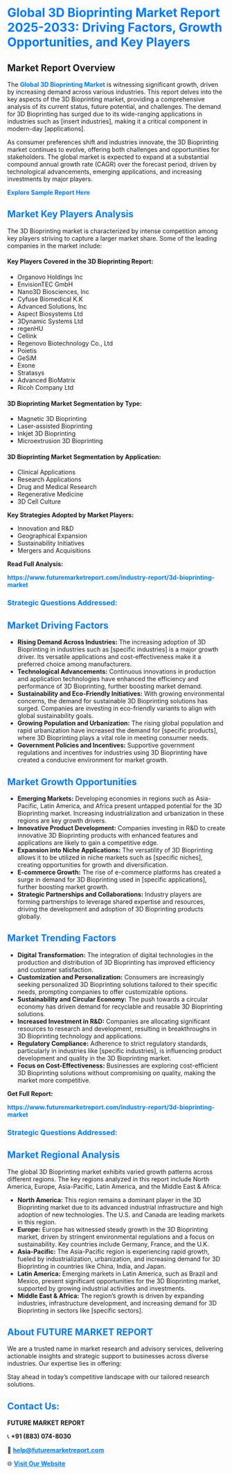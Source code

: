 <h1 style="color: #007BFF;">Global 3D Bioprinting Market Report 2025-2033: Driving Factors, Growth Opportunities, and Key Players</h1>

<section id="overview">
<h2>Market Report Overview</h2>
<p>The <a href="https://www.futuremarketreport.com/industry-report/3d-bioprinting-market" style="color: #007BFF; text-decoration: none;"><strong>Global 3D Bioprinting Market</strong></a> is witnessing significant growth, driven by increasing demand across various industries. This report delves into the key aspects of the 3D Bioprinting market, providing a comprehensive analysis of its current status, future potential, and challenges. The demand for 3D Bioprinting has surged due to its wide-ranging applications in industries such as [insert industries], making it a critical component in modern-day [applications].</p>
<p>As consumer preferences shift and industries innovate, the 3D Bioprinting market continues to evolve, offering both challenges and opportunities for stakeholders. The global market is expected to expand at a substantial compound annual growth rate (CAGR) over the forecast period, driven by technological advancements, emerging applications, and increasing investments by major players.</p>
</section>

<section id="overview">
<p><a href="https://www.futuremarketreport.com/request-sample/reportId=45353" style="color: #007BFF; text-decoration: none;"><strong>Explore Sample Report Here</strong></a></p>
</section>

<section id="key-players">
<h2 style="color: #007BFF;">Market Key Players Analysis</h2>
<p>The 3D Bioprinting market is characterized by intense competition among key players striving to capture a larger market share. Some of the leading companies in the market include:</p>
<h4>Key Players Covered in the 3D Bioprinting Report:</h4>
<ul><li>Organovo Holdings Inc</li><li>EnvisionTEC GmbH</li><li>Nano3D Biosciences, Inc</li><li>Cyfuse Biomedical K.K</li><li>Advanced Solutions, Inc</li><li>Aspect Biosystems Ltd</li><li>3Dynamic Systems Ltd</li><li>regenHU</li><li>Cellink</li><li>Regenovo Biotechnology Co., Ltd</li><li>Poietis</li><li>GeSiM</li><li>Exone</li><li>Stratasys</li><li>Advanced BioMatrix</li><li>Ricoh Company Ltd</li></ul>
<h4>3D Bioprinting Market Segmentation by Type:</h4>
<ul><li>Magnetic 3D Bioprinting</li><li>Laser-assisted Bioprinting</li><li>Inkjet 3D Bioprinting</li><li>Microextrusion 3D Bioprinting</li></ul>

<h4>3D Bioprinting Market Segmentation by Application:</h4>
<ul><li>Clinical Applications</li><li>Research Applications</li><li>Drug and Medical Research</li><li>Regenerative Medicine</li><li>3D Cell Culture</li></ul>
<p><strong>Key Strategies Adopted by Market Players:</strong></p>
<ul>
<li>Innovation and R&D</li>
<li>Geographical Expansion</li>
<li>Sustainability Initiatives</li>
<li>Mergers and Acquisitions</li>
</ul>
</section>

<section>
<p><strong>Read Full Analysis: </strong></p><a href="https://www.futuremarketreport.com/industry-report/3d-bioprinting-market" style="color: #007BFF; text-decoration: none;"><strong>https://www.futuremarketreport.com/industry-report/3d-bioprinting-market</strong></a>
<h3 style="color: #007BFF;">Strategic Questions Addressed:</h3>
</section>

<section id="driving-factors">
<h2 style="color: #007BFF;">Market Driving Factors</h2>
<ul>
<li><strong>Rising Demand Across Industries:</strong> The increasing adoption of 3D Bioprinting in industries such as [specific industries] is a major growth driver. Its versatile applications and cost-effectiveness make it a preferred choice among manufacturers.</li>
<li><strong>Technological Advancements:</strong> Continuous innovations in production and application technologies have enhanced the efficiency and performance of 3D Bioprinting, further boosting market demand.</li>
<li><strong>Sustainability and Eco-Friendly Initiatives:</strong> With growing environmental concerns, the demand for sustainable 3D Bioprinting solutions has surged. Companies are investing in eco-friendly variants to align with global sustainability goals.</li>
<li><strong>Growing Population and Urbanization:</strong> The rising global population and rapid urbanization have increased the demand for [specific products], where 3D Bioprinting plays a vital role in meeting consumer needs.</li>
<li><strong>Government Policies and Incentives:</strong> Supportive government regulations and incentives for industries using 3D Bioprinting have created a conducive environment for market growth.</li>
</ul>
</section>

<section id="growth-opportunities">
<h2 style="color: #007BFF;">Market Growth Opportunities</h2>
<ul>
<li><strong>Emerging Markets:</strong> Developing economies in regions such as Asia-Pacific, Latin America, and Africa present untapped potential for the 3D Bioprinting market. Increasing industrialization and urbanization in these regions are key growth drivers.</li>
<li><strong>Innovative Product Development:</strong> Companies investing in R&D to create innovative 3D Bioprinting products with enhanced features and applications are likely to gain a competitive edge.</li>
<li><strong>Expansion into Niche Applications:</strong> The versatility of 3D Bioprinting allows it to be utilized in niche markets such as [specific niches], creating opportunities for growth and diversification.</li>
<li><strong>E-commerce Growth:</strong> The rise of e-commerce platforms has created a surge in demand for 3D Bioprinting used in [specific applications], further boosting market growth.</li>
<li><strong>Strategic Partnerships and Collaborations:</strong> Industry players are forming partnerships to leverage shared expertise and resources, driving the development and adoption of 3D Bioprinting products globally.</li>
</ul>
</section>

<section id="trending-factors">
<h2 style="color: #007BFF;">Market Trending Factors</h2>
<ul>
<li><strong>Digital Transformation:</strong> The integration of digital technologies in the production and distribution of 3D Bioprinting has improved efficiency and customer satisfaction.</li>
<li><strong>Customization and Personalization:</strong> Consumers are increasingly seeking personalized 3D Bioprinting solutions tailored to their specific needs, prompting companies to offer customizable options.</li>
<li><strong>Sustainability and Circular Economy:</strong> The push towards a circular economy has driven demand for recyclable and reusable 3D Bioprinting solutions.</li>
<li><strong>Increased Investment in R&D:</strong> Companies are allocating significant resources to research and development, resulting in breakthroughs in 3D Bioprinting technology and applications.</li>
<li><strong>Regulatory Compliance:</strong> Adherence to strict regulatory standards, particularly in industries like [specific industries], is influencing product development and quality in the 3D Bioprinting market.</li>
<li><strong>Focus on Cost-Effectiveness:</strong> Businesses are exploring cost-efficient 3D Bioprinting solutions without compromising on quality, making the market more competitive.</li>
</ul>
</section>

<section>
<p><strong>Get Full Report: </strong></p><a href="https://www.futuremarketreport.com/industry-report/3d-bioprinting-market" style="color: #007BFF; text-decoration: none;"><strong>https://www.futuremarketreport.com/industry-report/3d-bioprinting-market</strong></a>
<h3 style="color: #007BFF;">Strategic Questions Addressed:</h3>
</section>


<section id="regional-analysis">
<h2 style="color: #007BFF;">Market Regional Analysis</h2>
<p>The global 3D Bioprinting market exhibits varied growth patterns across different regions. The key regions analyzed in this report include North America, Europe, Asia-Pacific, Latin America, and the Middle East & Africa:</p>
<ul>
<li><strong>North America:</strong> This region remains a dominant player in the 3D Bioprinting market due to its advanced industrial infrastructure and high adoption of new technologies. The U.S. and Canada are leading markets in this region.</li>
<li><strong>Europe:</strong> Europe has witnessed steady growth in the 3D Bioprinting market, driven by stringent environmental regulations and a focus on sustainability. Key countries include Germany, France, and the U.K.</li>
<li><strong>Asia-Pacific:</strong> The Asia-Pacific region is experiencing rapid growth, fueled by industrialization, urbanization, and increasing demand for 3D Bioprinting in countries like China, India, and Japan.</li>
<li><strong>Latin America:</strong> Emerging markets in Latin America, such as Brazil and Mexico, present significant opportunities for the 3D Bioprinting market, supported by growing industrial activities and investments.</li>
<li><strong>Middle East & Africa:</strong> The region’s growth is driven by expanding industries, infrastructure development, and increasing demand for 3D Bioprinting in sectors like [specific sectors].</li>
</ul>
</section>

<footer>
<h2 style="color: #007BFF;">About FUTURE MARKET REPORT</h2>
<p>We are a trusted name in market research and advisory services, delivering actionable insights and strategic support to businesses across diverse industries. Our expertise lies in offering:</p>

<p>Stay ahead in today’s competitive landscape with our tailored research solutions.</p>

<h2 style="color: #007BFF;">Contact Us:</h2>
<p><strong>FUTURE MARKET REPORT</strong></p>
<p>📞 <strong>+91 (883) 074-8030</strong></p>
<p>📧 <strong><a href="mailto:help@futuremarketreport.com" style="color: #007BFF;">help@futuremarketreport.com</a></strong></p>
<p>🌐 <strong><a href="https://www.futuremarketreport.com/" style="color: #007BFF;">Visit Our Website</a></strong></p>
</footer>